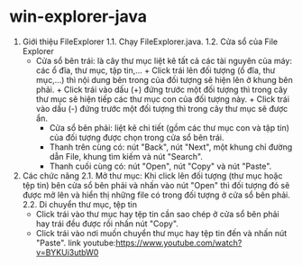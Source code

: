 # win-explorer-java
1. Giới thiệu FileExplorer
	1.1. Chạy FileExplorer.java.
	1.2. Cửa sổ của File Explorer
   	 - Cửa sổ bên trái: là cây thư mục liệt kê tất cả các tài nguyên của máy: các ổ đĩa, thư mục, tập tin,…
    	    + Click trái lên đối tượng (ổ đĩa, thư mục,…) thì nội dung bên trong của đối tượng sẽ hiện lên ở khung bên phải.
     	    + Click trái vào dấu (+) đứng trước một đối tượng thì trong cây thư mục sẽ hiện tiếp các thư mục con của đối tượng này.
     	    + Click trái vào dấu (-) đứng trước một đối tượng thì trong cây thư mục sẽ được ẩn.
    	 - Cửa sổ bên phải: liệt kê chi tiết (gồm các thư mục con và tập tin) của đối tượng được chọn trong cửa sổ bên trái.
    	 - Thanh trên cùng có: nút "Back", nút "Next", một khung chỉ đường dẫn File, khung tìm kiếm và nút "Search".
    	 - Thanh cuối cùng có: nút "Open", nút "Copy" và nút "Paste".
2. Các chức năng
	2.1. Mở thư mục: Khi click lên đối tượng (thư mục hoặc tệp tin) bên cửa sổ bên phải và nhấn vào nút "Open" thì đối tượng đó sẽ được mở lên và hiển thị những file có trong đối tượng ở cửa sổ bên phải.
	2.2. Di chuyển thư mục, tệp tin
  	  - Click trái vào thư mục hay tệp tin cần sao chép ở cửa sổ bên phải hay trái đều được rồi nhấn nút "Copy".
   	  - Click trái vào nơi muốn chuyển thư mục hay tệp tin đến và nhấn nút "Paste".
link youtube:https://www.youtube.com/watch?v=BYKUi3utbW0
